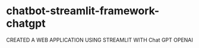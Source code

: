 # chatbot-streamlit-framework-chatgpt

CREATED A WEB APPLICATION USING STREAMLIT WITH Chat GPT OPENAI
